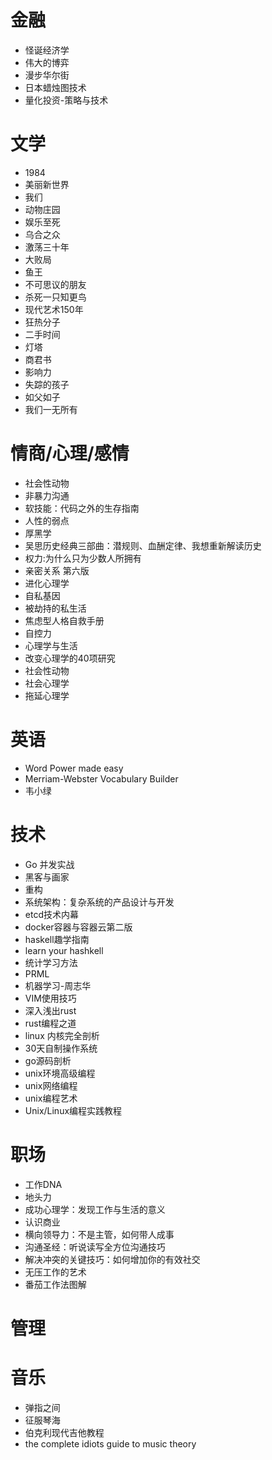 金融
====

-   怪诞经济学
-   伟大的博弈
-   漫步华尔街
-   日本蜡烛图技术
-   量化投资-策略与技术

文学
====

-   1984
-   美丽新世界
-   我们
-   动物庄园
-   娱乐至死
-   乌合之众
-   激荡三十年
-   大败局
-   鱼王
-   不可思议的朋友
-   杀死一只知更鸟
-   现代艺术150年
-   狂热分子
-   二手时间
-   灯塔
-   商君书
-   影响力
-   失踪的孩子
-   如父如子
-   我们一无所有

情商/心理/感情
==============

-   社会性动物
-   非暴力沟通
-   软技能：代码之外的生存指南
-   人性的弱点
-   厚黑学
-   吴思历史经典三部曲：潜规则、血酬定律、我想重新解读历史
-   权力:为什么只为少数人所拥有
-   亲密关系 第六版
-   进化心理学
-   自私基因
-   被劫持的私生活
-   焦虑型人格自救手册
-   自控力
-   心理学与生活
-   改变心理学的40项研究
-   社会性动物
-   社会心理学
-   拖延心理学

英语
====

-   Word Power made easy
-   Merriam-Webster Vocabulary Builder
-   韦小绿

技术
====

-   Go 并发实战
-   黑客与画家
-   重构
-   系统架构：复杂系统的产品设计与开发
-   etcd技术内幕
-   docker容器与容器云第二版
-   haskell趣学指南
-   learn your hashkell
-   统计学习方法
-   PRML
-   机器学习-周志华
-   VIM使用技巧
-   深入浅出rust
-   rust编程之道
-   linux 内核完全剖析
-   30天自制操作系统
-   go源码剖析
-   unix环境高级编程
-   unix网络编程
-   unix编程艺术
-   Unix/Linux编程实践教程

职场
====

-   工作DNA
-   地头力
-   成功心理学：发现工作与生活的意义
-   认识商业
-   横向领导力：不是主管，如何带人成事
-   沟通圣经：听说读写全方位沟通技巧
-   解决冲突的关键技巧：如何增加你的有效社交
-   无压工作的艺术
-   番茄工作法图解

管理
====

音乐
====

-   弹指之间
-   征服琴海
-   伯克利现代吉他教程
-   the complete idiots guide to music theory
